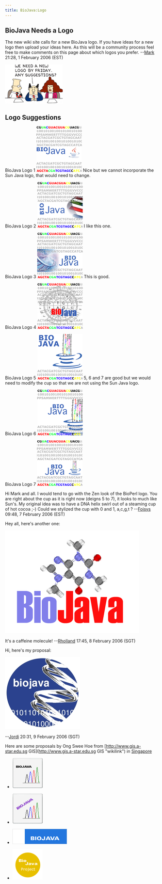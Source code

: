 ```yaml
---
title: BioJava:Logo
---
```


BioJava Needs a Logo
--------------------

The new wiki site calls for a new BioJava logo. If you have ideas for a
new logo then upload your ideas here. As this will be a community
process feel free to make comments on this page about which logos you
prefer. --[Mark](User:Mark "wikilink") 21:28, 1 February 2006 (EST)

![](Dilbert_logo.png "Dilbert_logo.png")

Logo Suggestions
----------------

BioJava Logo 1 ![](bio-java-logo.gif "fig:bio-java-logo.gif") Nice but
we cannot incorporate the Sun Java logo, that would need to change.

BioJava Logo 2 ![](bio-java-logo-2.gif "fig:bio-java-logo-2.gif") I like
this one.

BioJava Logo 3 ![](bio-java-logo-3.gif "fig:bio-java-logo-3.gif") This
is good.

BioJava Logo 4 ![](bio-java-logo-4.gif "fig:bio-java-logo-4.gif")

BioJava Logo 5 ![](bj-logo-5.gif "fig:bj-logo-5.gif") 5, 6 and 7 are
good but we would need to modify the cup so that we are not using the
Sun Java logo.

BioJava Logo 6 ![](bj-log4.gif "fig:bj-log4.gif")

BioJava Logo 7 ![](bj-cup1.gif "fig:bj-cup1.gif")

Hi Mark and all. I would tend to go with the Zen look of the BioPerl
logo. You are right about the cup as it is right now (deigns 5 to 7), it
looks to much like Sun's. My original idea was to have a DNA helix swirl
out of a steaming cup of hot cocoa ;-) Could we stylized the cup with 0
and 1, a,c,g,t ? --[Foisys](User:Foisys "wikilink") 09:48, 7 February
2006 (EST)

Hey all, here's another one:

![](Biojava-logo-rh1.png "Biojava-logo-rh1.png")

It's a caffeine molecule! --[Rholland](User::Rholland "wikilink") 17:45,
8 February 2006 (SGT)

Hi, here's my proposal:

![](blue_spot_logo.jpg "blue_spot_logo.jpg")

--[Jordi](User::Jordi "wikilink") 20:31, 9 February 2006 (SGT)

Here are some proposals by Ong Swee Hoe from
[http://www.gis.a-star.edu.sg
GIS](http://www.gis.a-star.edu.sg GIS "wikilink") in
[Singapore](wp:Singapore "wikilink")

-   ![](OSHBiojava1.jpg "fig:OSHBiojava1.jpg")

<!-- -->

-   ![](OSHBiojava2.jpg "fig:OSHBiojava2.jpg")

<!-- -->

-   ![](OSHBiojava3.jpg "fig:OSHBiojava3.jpg")

<!-- -->

-   ![](Biojava4.jpg "fig:Biojava4.jpg")

